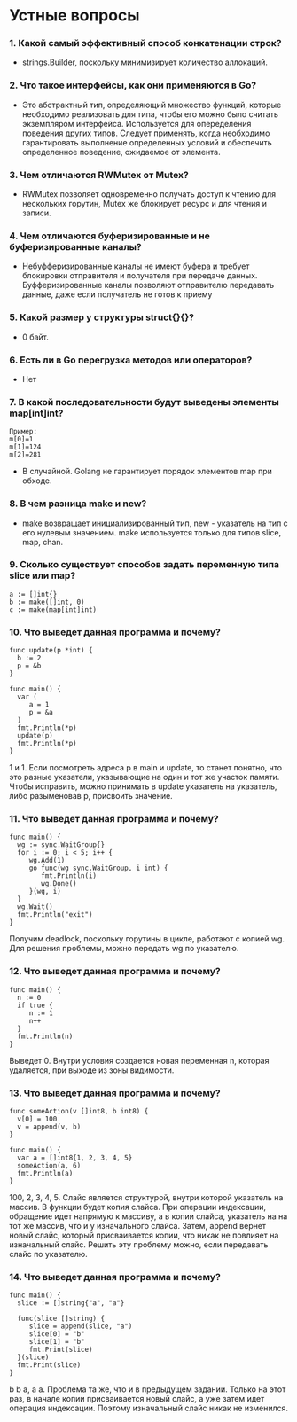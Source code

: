 # Устные вопросы

### 1. Какой самый эффективный способ конкатенации строк?

- strings.Builder, поскольку минимизирует количество аллокаций.

### 2. Что такое интерфейсы, как они применяются в Go?

- Это абстрактный тип, определяющий множество функций, которые необходимо
реализовать для типа, чтобы его можно было считать экземпляром интерфейса.
Используется для опеределения поведения других типов. Следует применять,
когда необходимо гарантировать выполнение определенных условий и обеспечить
определенное поведение, ожидаемое от элемента.

### 3. Чем отличаются RWMutex от Mutex?

- RWMutex позволяет одновременно получать доступ к чтению для нескольких горутин,
Mutex же блокирует ресурс и для чтения и записи.

### 4. Чем отличаются буферизированные и не буферизированные каналы?

- Небуфферизированные каналы не имеют буфера и требует блокировки отправителя
и получателя при передаче данных. Буфферизированные каналы позволяют отправителю
передавать данные, даже если получатель не готов к приему

### 5. Какой размер у структуры struct{}{}?

- 0 байт.

### 6. Есть ли в Go перегрузка методов или операторов?

- Нет

### 7. В какой последовательности будут выведены элементы map[int]int?
```
Пример:
m[0]=1
m[1]=124
m[2]=281
```
- В случайной. Golang не гарантирует порядок элементов map при обходе.

### 8. В чем разница make и new?

- make возвращает инициализированный тип, new - указатель на тип с его нулевым значением.
make используется только для типов slice, map, chan.

### 9. Сколько существует способов задать переменную типа slice или map?

```
a := []int{}
b := make([]int, 0)
c := make(map[int]int)
```

### 10. Что выведет данная программа и почему?
```
func update(p *int) {
  b := 2
  p = &b
}

func main() {
  var (
     a = 1
     p = &a
  )
  fmt.Println(*p)
  update(p)
  fmt.Println(*p)
}
```
1 и 1. Если посмотреть адреса p в main и update, то станет понятно, что это
разные указатели, указывающие на один и тот же участок памяти. Чтобы исправить,
можно принимать в update указатель на указатель, либо разыменовав p, присвоить значение.

### 11. Что выведет данная программа и почему?
```
func main() {
  wg := sync.WaitGroup{}
  for i := 0; i < 5; i++ {
     wg.Add(1)
     go func(wg sync.WaitGroup, i int) {
        fmt.Println(i)
        wg.Done()
     }(wg, i)
  }
  wg.Wait()
  fmt.Println("exit")
}
```
Получим deadlock, поскольку горутины в цикле, работают с копией wg.
Для решения проблемы, можно передать wg по указателю.

### 12. Что выведет данная программа и почему?
```
func main() {
  n := 0
  if true {
     n := 1
     n++
  }
  fmt.Println(n)
}
```
Выведет 0. Внутри условия создается новая переменная n, которая удаляется, при
выходе из зоны видимости.

### 13. Что выведет данная программа и почему?
```
func someAction(v []int8, b int8) {
  v[0] = 100
  v = append(v, b)
}

func main() {
  var a = []int8{1, 2, 3, 4, 5}
  someAction(a, 6)
  fmt.Println(a)
}
```
100, 2, 3, 4, 5. Слайс является структурой, внутри которой указатель на массив.
В функции будет копия слайса. При операции индексации, обращение идет напрямую
к массиву, а в копии слайса, указатель на на тот же массив, что и у изначального
слайса. Затем, append вернет новый слайс, который присваивается копии, что никак
не повлияет на изначальный слайс. Решить эту проблему можно, если передавать
слайс по указателю.

### 14. Что выведет данная программа и почему?
```
func main() {
  slice := []string{"a", "a"}

  func(slice []string) {
     slice = append(slice, "a")
     slice[0] = "b"
     slice[1] = "b"
     fmt.Print(slice)
  }(slice)
  fmt.Print(slice)
}
```
b b a, a a. Проблема та же, что и в предыдущем задании. Только на этот раз,
в начале копии присваивается новый слайс, а уже затем идет операция индексации.
Поэтому изначальный слайс никак не изменился. 
